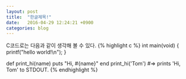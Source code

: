```yaml
---
layout: post
title:  "한글제목!"
date:   2016-04-29 12:24:21 +0900
categories: blog
---
```


C코드로는 다음과 같이 생각해 볼 수 있다.
{% highlight c %}
int main(void)
{
	printf("hello world!\n");
}

def print_hi(name)
  puts "Hi, #{name}"
end
print_hi('Tom')
#=> prints 'Hi, Tom' to STDOUT.
{% endhighlight %}

[jekyll-docs]: http://jekyllrb.com/docs/home
[jekyll-gh]:   https://github.com/jekyll/jekyll
[jekyll-talk]: https://talk.jekyllrb.com/
